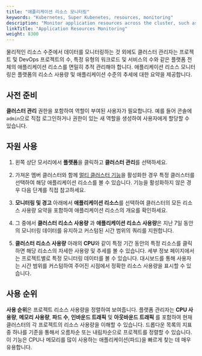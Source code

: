 ```yaml
---
title: "애플리케이션 리소스 모니터링"
keywords: "Kubernetes, Super Kubenetes, resources, monitoring"
description: "Monitor application resources across the cluster, such as the number of Deployments and CPU usage of different projects."
linkTitle: "Application Resources Monitoring"
weight: 8300
---
```


물리적인 리소스 수준에서 데이터를 모니터링하는 것 외에도 클러스터 관리자는 프로젝트 및 DevOps 프로젝트의 수, 특정 유형의 워크로드 및 서비스의 수와 같은 플랫폼 전체의 애플리케이션 리소스를 면밀히 추적 관리해야 합니다. 애플리케이션 리소스 모니터링은 플랫폼의 리소스 사용량 및 애플리케이션 수준의 추세에 대한 요약을 제공합니다.

## 사전 준비

**클러스터 관리** 권한을 포함하여 역할이 부여된 사용자가 필요합니다. 예를 들어 콘솔에 `admin`으로 직접 로그인하거나 권한이 있는 새 역할을 생성하여 사용자에게 할당할 수 있습니다.

## 자원 사용

1. 왼쪽 상단 모서리에서 **플랫폼**을 클릭하고 **클러스터 관리**를 선택하세요.

2. 가져온 멤버 클러스터와 함께 [멀티 클러스터 기능](../../multicluster-management/)을 활성화한 경우 특정 클러스터를 선택하여 해당 애플리케이션 리소스를 볼 수 있습니다. 기능을 활성화하지 않은 경우 다음 단계를 직접 참고하세요.

3. **모니터링 및 경고** 아래에서 **애플리케이션 리소스**를 선택하여 클러스터의 모든 리소스 사용량 요약을 포함하여 애플리케이션 리소스의 개요를 확인하세요.

4. 그 중에서 **클러스터 리소스 사용량** 과 **애플리케이션 리소스 사용량**은 지난 7일 동안의 모니터링 데이터를 유지하고 커스텀된 시간 범위의 쿼리를 지원합니다.

5. **클러스터 리소스 사용량** 아래의 **CPU**와 같이 특정 기간 동안의 특정 리소스를 클릭하면 해당 리소스의 자세한 사용량 및 추세를 볼 수 있습니다. 세부 정보 페이지에서는 프로젝트별로 특정 모니터링 데이터를 볼 수 있습니다. 대시보드를 통해 사용자는 시간 범위를 커스텀하여 주어진 시점에서 정확한 리소스 사용량을 표시할 수 있습니다.

## 사용 순위

**사용 순위**은 프로젝트 리소스 사용량을 정렬하여 보여줍니다. 플랫폼 관리자는 **CPU 사용량**, **메모리 사용량**, **파드 수**, **인바운드 트래픽** 및 **아웃바운드 트래픽** 를 포함하여 현재 클러스터의 각 프로젝트의 리소스 사용량을 이해할 수 있습니다. 드롭다운 목록의 지표 중 하나를 기준을 통해서 오름차순 또는 내림차순으로 프로젝트를  정렬할 수 있습니다. 이 기능은 CPU나 메모리를 많이 사용하는 애플리케이션(파드)을 빠르게 찾는 데 매우 유용합니다.

